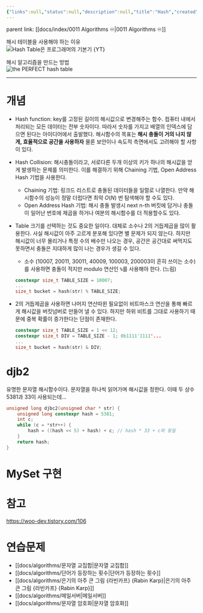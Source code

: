 ```yaml
---
{"links":null,"status":null,"description":null,"title":"Hash","created":"2023-02-16T19:19:11","categories":["algorithms"],"aliases":["해시"],"tags":["hash","todo"],"date created":"Thursday, February 16th 2023, 7:19:11 pm","date modified":"Monday, February 27th 2023, 6:20:45 pm","updated":"2024-12-23T18:44:32","dg-publish":true,"permalink":"/docs/Hash/","dgPassFrontmatter":true}
---
```


parent link: [[docs/index/0011 Algorithms ♾️\|0011 Algorithms ♾️]]  

해시 테이블을 사용해야 하는 이유  
![Hash Table은 프로그래머의 기본기 {YT}](https://youtu.be/S7vni1hdsZE?feature=shared)

해시 알고리즘을 만드는 방법  
![the PERFECT hash table](https://youtu.be/DMQ_HcNSOAI?feature=shared)

---

# 개념

- Hash function: key를 고정된 길이의 해시값으로 변경해주는 함수. 컴퓨터 내에서 처리되는 모든 데이터는 전부 숫자이다. 따라서 숫자를 가지고 배열의 인덱스에 담으면 된다는 아이디어에서 출발했다. 해시함수의 목표는 **해시 충돌이 거의 나지 않게, 효율적으로 공간을 사용하자** 물론 보안이나 속도적 측면에서도 고려해야 할 사항이 있다.

- Hash Collision: 해시충돌이라고, 서로다른 두개 이상의 키가 하나의 해시값을 얻게 발생하는 문제를 의미한다. 이를 해결하기 위해 Chaining 기법, Open Address Hash 기법을 사용한다.
	- Chaining 기법: 링크드 리스트로 충돌된 데이터들을 일렬로 나열한다. 만약 해시함수의 성능이 정말 더럽다면 최악 $O(N)$ 번 탐색해야 할 수도 있다.
	- Open Address Hash 기법: 해시 충돌 발생시 next n-th 버킷에 담거나 충돌이 일어난 번호에 제곱을 하거나 여분의 해시함수를 더 적용할수도 있다.

- Table 크기를 선택하는 것도 중요한 일이다. 대체로 소수나 2의 거듭제곱을 많이 활용한다. 사실 해시값이 아주 고르게 분포해 있다면 별 문제가 되지 않는다. 하지만 해시값이 너무 몰리거나 특정 수의 배수만 나오는 경우, 공간은 공간대로 써먹지도 못하면서 충돌은 지대하게 많이 나는 경우가 생길 수 있다.
	- 소수 (10007, 20011, 30011, 40009, 100003, 200003이 흔히 쓰이는 소수) 를 사용하면 충돌이 적지만 modulo 연산인 `%`를 사용해야 한다. (느림)

	```cpp
	constexpr size_t TABLE_SIZE = 10007;
	...
	size_t bucket = hash(str) % TABLE_SIZE;
	```

- 2의 거듭제곱을 사용하면 나머지 연산따윈 필요없이 비트마스크 연산을 통해 빠르게 해시값을 버킷넘버로 만들어 낼 수 있다. 하지만 하위 비트를 그대로 사용하기 때문에 중복 확률이 증가한다는 단점이 존재한다. 

	```cpp
	constexpr size_t TABLE_SIZE = 1 << 12;
	constexpr size_t DIV = TABLE_SIZE - 1; 0b1111'1111'...
	...
	size_t bucket = hash(str) & DIV;
	```

# djb2

유명한 문자열 해시함수이다. 문자열을 하나씩 읽어가며 해시값을 정한다. 이때 두 상수 5381과 33이 사용되는데... 

```cpp
unsigned long djbc2(unsigned char * str) {
	unsigned long constexpr hash = 5381;
	int c;
	while (c = *str++) {
		hash = ((hash << 5) + hash) + c; // hash * 33 + c와 동일
	}
	return hash;
}
```

# MySet 구현

 

# 참고

<https://woo-dev.tistory.com/106>

# 연습문제

- [[docs/algorithms/문자열 교집합\|문자열 교집합]]
- [[docs/algorithms/단어가 등장하는 횟수\|단어가 등장하는 횟수]]
- [[docs/algorithms/은기의 아주 큰 그림 {라빈카프} {Rabin Karp}\|은기의 아주 큰 그림 {라빈카프} {Rabin Karp}]]
- [[docs/algorithms/메일서버\|메일서버]]
- [[docs/algorithms/문자열 암호화\|문자열 암호화]]
